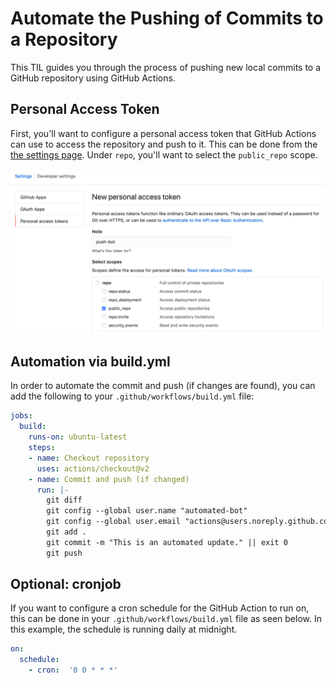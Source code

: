 # Automate the Pushing of Commits to a Repository
This TIL guides you through the process of pushing new local commits to a GitHub repository using GitHub Actions.

## Personal Access Token
First, you'll want to configure a personal access token that GitHub Actions can use to access the repository and push to it.  This can be done from the [the settings page](https://github.com/settings/tokens).  Under `repo`, you'll want to select the `public_repo` scope.

![Personal access token configuration](https://raw.githubusercontent.com/fosdickio/til/main/github-actions/img/automate-commit-pushes-1.png)

## Automation via build.yml
In order to automate the commit and push (if changes are found), you can add the following to your `.github/workflows/build.yml` file:

```yaml
jobs:
  build:
    runs-on: ubuntu-latest
    steps:
    - name: Checkout repository
      uses: actions/checkout@v2
    - name: Commit and push (if changed)
      run: |-
        git diff
        git config --global user.name "automated-bot"
        git config --global user.email "actions@users.noreply.github.com"
        git add .
        git commit -m "This is an automated update." || exit 0
        git push
```

## Optional: cronjob
If you want to configure a cron schedule for the GitHub Action to run on, this can be done in your `.github/workflows/build.yml` file as seen below.  In this example, the schedule is running daily at midnight.

```yaml
on:
  schedule:
    - cron:  '0 0 * * *'
```
